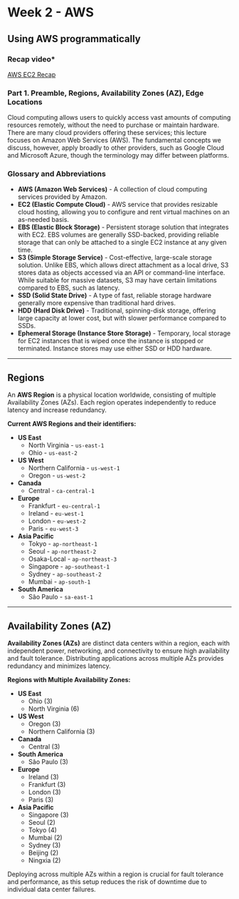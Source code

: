 # **Week 2 - AWS**

## **Using AWS programmatically**

### **Recap video***

[AWS EC2 Recap](https://youtu.be/6FfLocjBcNE)

### **Part 1. Preamble, Regions, Availability Zones (AZ), Edge Locations**

Cloud computing allows users to quickly access vast amounts of computing resources remotely, without the need to purchase or maintain hardware. There are many cloud providers offering these services; this lecture focuses on Amazon Web Services (AWS). The fundamental concepts we discuss, however, apply broadly to other providers, such as Google Cloud and Microsoft Azure, though the terminology may differ between platforms.

### Glossary and Abbreviations

- **AWS (Amazon Web Services)** - A collection of cloud computing services provided by Amazon.
- **EC2 (Elastic Compute Cloud)** - AWS service that provides resizable cloud hosting, allowing you to configure and rent virtual machines on an as-needed basis.
- **EBS (Elastic Block Storage)** - Persistent storage solution that integrates with EC2. EBS volumes are generally SSD-backed, providing reliable storage that can only be attached to a single EC2 instance at any given time.
- **S3 (Simple Storage Service)** - Cost-effective, large-scale storage solution. Unlike EBS, which allows direct attachment as a local drive, S3 stores data as objects accessed via an API or command-line interface. While suitable for massive datasets, S3 may have certain limitations compared to EBS, such as latency.
- **SSD (Solid State Drive)** - A type of fast, reliable storage hardware generally more expensive than traditional hard drives.
- **HDD (Hard Disk Drive)** - Traditional, spinning-disk storage, offering large capacity at lower cost, but with slower performance compared to SSDs.
- **Ephemeral Storage (Instance Store Storage)** - Temporary, local storage for EC2 instances that is wiped once the instance is stopped or terminated. Instance stores may use either SSD or HDD hardware.

---

## Regions

An **AWS Region** is a physical location worldwide, consisting of multiple Availability Zones (AZs). Each region operates independently to reduce latency and increase redundancy.

**Current AWS Regions and their identifiers:**

- **US East**
  - North Virginia - `us-east-1`
  - Ohio - `us-east-2`
- **US West**
  - Northern California - `us-west-1`
  - Oregon - `us-west-2`
- **Canada**
  - Central - `ca-central-1`
- **Europe**
  - Frankfurt - `eu-central-1`
  - Ireland - `eu-west-1`
  - London - `eu-west-2`
  - Paris - `eu-west-3`
- **Asia Pacific**
  - Tokyo - `ap-northeast-1`
  - Seoul - `ap-northeast-2`
  - Osaka-Local - `ap-northeast-3`
  - Singapore - `ap-southeast-1`
  - Sydney - `ap-southeast-2`
  - Mumbai - `ap-south-1`
- **South America**
  - São Paulo - `sa-east-1`

---

## Availability Zones (AZ)

**Availability Zones (AZs)** are distinct data centers within a region, each with independent power, networking, and connectivity to ensure high availability and fault tolerance. Distributing applications across multiple AZs provides redundancy and minimizes latency.

**Regions with Multiple Availability Zones:**

- **US East**
  - Ohio (3)
  - North Virginia (6)
- **US West**
  - Oregon (3)
  - Northern California (3)
- **Canada**
  - Central (3)
- **South America**
  - São Paulo (3)
- **Europe**
  - Ireland (3)
  - Frankfurt (3)
  - London (3)
  - Paris (3)
- **Asia Pacific**
  - Singapore (3)
  - Seoul (2)
  - Tokyo (4)
  - Mumbai (2)
  - Sydney (3)
  - Beijing (2)
  - Ningxia (2)

Deploying across multiple AZs within a region is crucial for fault tolerance and performance, as this setup reduces the risk of downtime due to individual data center failures.
